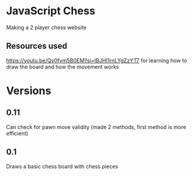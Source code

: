 # JavaScript Chess
Making a 2 player chess website <br>
## Resources used
https://youtu.be/Qv0fvm5B0EM?si=lBJHI1rnLYgZzYT7 for learning how to draw the board and how the movement works 
# Versions
## 0.11
Can check for pawn move validity (made 2 methods, first method is more efficient)
## 0.1
Draws a basic chess board with chess pieces
